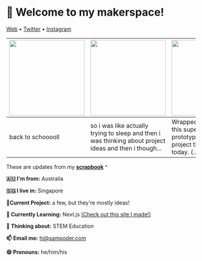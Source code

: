 <h1 align="left">👋 Welcome to my makerspace!</h3>

<p align="left">
  <a href="https://sampoder.com">Web</a> •
  <a href="https://twitter.com/sam_poder">Twitter</a> •
  <a href="https://instagram.com/sam_poder">Instagram</a>
</p>

  
  
  
  
  <!--- START_SCRAPBOOK_WIDGET --->
  | <img src ="https://dl.airtable.com/.attachments/9135b2cb1e71243bd85241f044d2740e/a0d78122/img_20210111_081515.jpg" height="200px">  |  <img src ="https://dl.airtable.com/.attachments/206dd1c65d174ff04816bb0c6d0bee27/36de97d2/screenshot_2021-01-11_at_1.19.01_am.png" height="200px"> | <img src ="https://dl.airtable.com/.attachments/0fd8410fd30f8fc336e8479c509a6592/f3b7e169/personal_project.mov" height="200px"> |
|---|---|---|
| back to schooooll | so i was like actually trying to sleep and then i was thinking about project ideas and then i though...  | Wrapped up today with this super hacky prototype of my personal project that i put together today. (...   |
  <!--- END_SCRAPBOOK_WIDGET --->
  
  
  
  
  
  These are updates from my [**scrapbook**](https://scrapbook.hackclub.com/sampoder) ^
  
**🇦🇺 I'm from:** Australia

**🇸🇬 I live in:** Singapore

**🔭Current Project:** a few, but they're mostly ideas!
  
**🌱 Currently Learning:** Next.js [(Check out this site I made!)](http://summer.hackclub.com)

**🤔 Thinking about:** STEM Education

**📫 Email me:** hi@sampoder.com

**😄 Pronouns:** he/him/his


